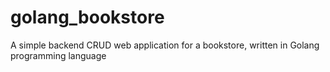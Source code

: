 # golang_bookstore
A simple backend CRUD web application for a bookstore, written in Golang programming language
